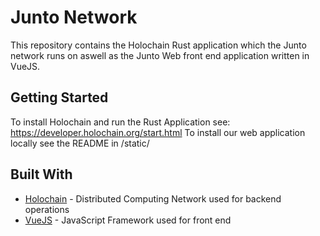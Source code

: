# Junto Network

This repository contains the Holochain Rust application which the Junto network runs on aswell as the Junto Web front end application written in VueJS.

## Getting Started

To install Holochain and run the Rust Application see: https://developer.holochain.org/start.html
To install our web application locally see the README in /static/

## Built With

* [Holochain](https://holochain.org/) - Distributed Computing Network used for backend operations
* [VueJS](https://vuejs.org/) - JavaScript Framework used for front end